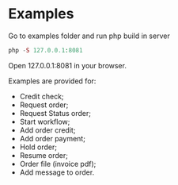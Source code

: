 # Examples

Go to examples folder and run php build in server
```php
php -S 127.0.0.1:8081
```

Open 127.0.0.1:8081 in your browser.

Examples are provided for: 
* Credit check;
* Request order;
* Request Status order;
* Start workflow;
* Add order credit;
* Add order payment;
* Hold order;
* Resume order;
* Order file (invoice pdf);
* Add message to order.
